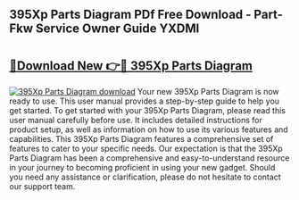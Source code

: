 ## 395Xp Parts Diagram PDf Free Download - Part-Fkw Service Owner Guide YXDMl

# <h2><a href="http://dfiffdf.blite.top/?on=395Xp+Parts+Diagram">🔗Download New 👉🔴 395Xp Parts Diagram</a></h2>

[![395Xp Parts Diagram download](https://i.imgur.com/lujVjoI.png)](http://dfiffdf.blite.top/?on=395Xp+Parts+Diagram)
Your new 395Xp Parts Diagram is now ready to use. This user manual provides a step-by-step guide to help you get started. To get started with your 395Xp Parts Diagram, please read this user manual carefully before use. It includes detailed instructions for product setup, as well as information on how to use its various features and capabilities. This 395Xp Parts Diagram features a comprehensive set of features to cater to your specific needs. Our expectation is that the 395Xp Parts Diagram has been a comprehensive and easy-to-understand resource in your journey to becoming proficient in using your new gadget. Should you need any assistance or clarification, please do not hesitate to contact our support team.
